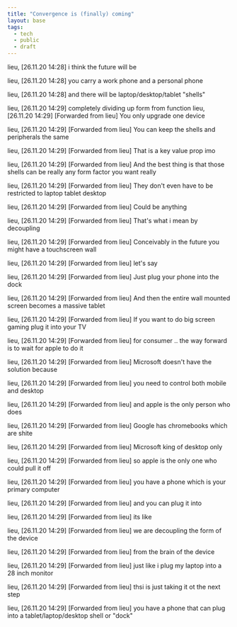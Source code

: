 ```yaml
---
title: "Convergence is (finally) coming"
layout: base
tags:
  - tech
  - public
  - draft
---
```


lieu, [26.11.20 14:28]
i think the future will be

lieu, [26.11.20 14:28]
you carry a work phone and a personal phone

lieu, [26.11.20 14:28]
and there will be laptop/desktop/tablet "shells"

lieu, [26.11.20 14:29]
completely dividing up form from function
lieu, [26.11.20 14:29]
[Forwarded from lieu]
You only upgrade one device

lieu, [26.11.20 14:29]
[Forwarded from lieu]
You can keep the shells and peripherals the same

lieu, [26.11.20 14:29]
[Forwarded from lieu]
That is a key value prop imo

lieu, [26.11.20 14:29]
[Forwarded from lieu]
And the best thing is that those shells can be really any form factor you want really

lieu, [26.11.20 14:29]
[Forwarded from lieu]
They don't even have to be restricted to laptop tablet desktop

lieu, [26.11.20 14:29]
[Forwarded from lieu]
Could be anything

lieu, [26.11.20 14:29]
[Forwarded from lieu]
That's what i mean by decoupling

lieu, [26.11.20 14:29]
[Forwarded from lieu]
Conceivably in the future you might have a touchscreen wall

lieu, [26.11.20 14:29]
[Forwarded from lieu]
let's say

lieu, [26.11.20 14:29]
[Forwarded from lieu]
Just plug your phone into the dock

lieu, [26.11.20 14:29]
[Forwarded from lieu]
And then the entire wall mounted screen becomes a massive tablet

lieu, [26.11.20 14:29]
[Forwarded from lieu]
If you want to do big screen gaming plug it into your TV

lieu, [26.11.20 14:29]
[Forwarded from lieu]
for consumer .. the way forward is to wait for apple to do it

lieu, [26.11.20 14:29]
[Forwarded from lieu]
Microsoft doesn't have the solution because

lieu, [26.11.20 14:29]
[Forwarded from lieu]
you need to control both mobile and desktop

lieu, [26.11.20 14:29]
[Forwarded from lieu]
and apple is the only person who does

lieu, [26.11.20 14:29]
[Forwarded from lieu]
Google has chromebooks which are shite

lieu, [26.11.20 14:29]
[Forwarded from lieu]
Microsoft king of desktop only

lieu, [26.11.20 14:29]
[Forwarded from lieu]
so apple is the only one who could pull it off

lieu, [26.11.20 14:29]
[Forwarded from lieu]
you have a phone which is your primary computer

lieu, [26.11.20 14:29]
[Forwarded from lieu]
and you can plug it into

lieu, [26.11.20 14:29]
[Forwarded from lieu]
its like

lieu, [26.11.20 14:29]
[Forwarded from lieu]
we are decoupling the form of the device

lieu, [26.11.20 14:29]
[Forwarded from lieu]
from the brain of the device

lieu, [26.11.20 14:29]
[Forwarded from lieu]
just like i plug my laptop into a 28 inch monitor

lieu, [26.11.20 14:29]
[Forwarded from lieu]
thsi is just taking it ot the next step

lieu, [26.11.20 14:29]
[Forwarded from lieu]
you have a phone that can plug into a tablet/laptop/desktop shell or "dock"
